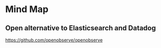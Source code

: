 # Mind Map

## Open alternative to Elasticsearch and Datadog

https://github.com/openobserve/openobserve
